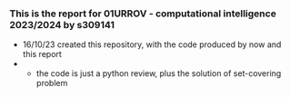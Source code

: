### This is the report for 01URROV - computational intelligence 2023/2024 by s309141

- 16/10/23 created this repository, with the code produced by now and this report
- - the code is just a python review, plus the solution of set-covering problem